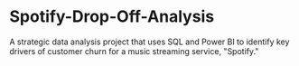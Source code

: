 # Spotify-Drop-Off-Analysis
A strategic data analysis project that uses SQL and Power BI to identify key drivers of customer churn for a music streaming service, "Spotify."
